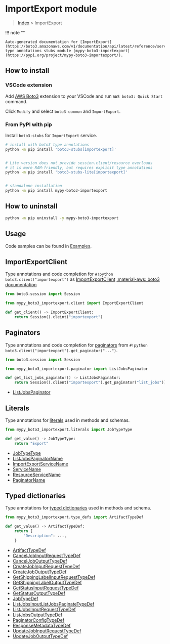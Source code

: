 #  ImportExport module

> [Index](../README.md) > ImportExport

!!! note ""

    Auto-generated documentation for [ImportExport](https://boto3.amazonaws.com/v1/documentation/api/latest/reference/services/importexport.html#ImportExport)
    type annotations stubs module [mypy-boto3-importexport](https://pypi.org/project/mypy-boto3-importexport/).

## How to install

### VSCode extension

Add [AWS Boto3](https://marketplace.visualstudio.com/items?itemName=Boto3typed.boto3-ide)
extension to your VSCode and run `AWS boto3: Quick Start` command.

Click `Modify` and select `boto3 common` and `ImportExport`.

### From PyPI with pip

Install `boto3-stubs` for `ImportExport` service.

```bash
# install with boto3 type annotations
python -m pip install 'boto3-stubs[importexport]'


# Lite version does not provide session.client/resource overloads
# it is more RAM-friendly, but requires explicit type annotations
python -m pip install 'boto3-stubs-lite[importexport]'


# standalone installation
python -m pip install mypy-boto3-importexport
```



## How to uninstall

```bash
python -m pip uninstall -y mypy-boto3-importexport
```

## Usage

Code samples can be found in [Examples](./usage.md).

## ImportExportClient

Type annotations and code completion for  `#!python boto3.client("importexport")` as [ImportExportClient](./client.md)
[:material-aws: boto3 documentation](https://boto3.amazonaws.com/v1/documentation/api/latest/reference/services/importexport.html#ImportExport.Client)

```python title="Usage example"
from boto3.session import Session

from mypy_boto3_importexport.client import ImportExportClient

def get_client() -> ImportExportClient:
    return Session().cleint("importexport")
```


## Paginators

Type annotations and code completion for [paginators](./paginators.md)
from `#!python boto3.client("importexport").get_paginator("...")`.

```python title="Usage example"
from boto3.session import Session

from mypy_boto3_importexport.paginator import ListJobsPaginator

def get_list_jobs_paginator() -> ListJobsPaginator:
    return Session().client("importexport").get_paginator("list_jobs"))
```

- [ListJobsPaginator](./paginators.md#listjobspaginator)









## Literals

Type annotations for [literals](./literals.md) used in methods and schemas.

```python title="Usage example"
from mypy_boto3_importexport.literals import JobTypeType

def get_value() -> JobTypeType:
    return "Export"
```

- [JobTypeType](./literals.md#jobtypetype)
- [ListJobsPaginatorName](./literals.md#listjobspaginatorname)
- [ImportExportServiceName](./literals.md#importexportservicename)
- [ServiceName](./literals.md#servicename)
- [ResourceServiceName](./literals.md#resourceservicename)
- [PaginatorName](./literals.md#paginatorname)




## Typed dictionaries

Type annotations for [typed dictionaries](./type_defs.md) used in methods and schema.

```python title="Usage example"
from mypy_boto3_importexport.type_defs import ArtifactTypeDef

def get_value() -> ArtifactTypeDef:
    return {
        "Description": ...,
    }
```

- [ArtifactTypeDef](./type_defs.md#artifacttypedef)
- [CancelJobInputRequestTypeDef](./type_defs.md#canceljobinputrequesttypedef)
- [CancelJobOutputTypeDef](./type_defs.md#canceljoboutputtypedef)
- [CreateJobInputRequestTypeDef](./type_defs.md#createjobinputrequesttypedef)
- [CreateJobOutputTypeDef](./type_defs.md#createjoboutputtypedef)
- [GetShippingLabelInputRequestTypeDef](./type_defs.md#getshippinglabelinputrequesttypedef)
- [GetShippingLabelOutputTypeDef](./type_defs.md#getshippinglabeloutputtypedef)
- [GetStatusInputRequestTypeDef](./type_defs.md#getstatusinputrequesttypedef)
- [GetStatusOutputTypeDef](./type_defs.md#getstatusoutputtypedef)
- [JobTypeDef](./type_defs.md#jobtypedef)
- [ListJobsInputListJobsPaginateTypeDef](./type_defs.md#listjobsinputlistjobspaginatetypedef)
- [ListJobsInputRequestTypeDef](./type_defs.md#listjobsinputrequesttypedef)
- [ListJobsOutputTypeDef](./type_defs.md#listjobsoutputtypedef)
- [PaginatorConfigTypeDef](./type_defs.md#paginatorconfigtypedef)
- [ResponseMetadataTypeDef](./type_defs.md#responsemetadatatypedef)
- [UpdateJobInputRequestTypeDef](./type_defs.md#updatejobinputrequesttypedef)
- [UpdateJobOutputTypeDef](./type_defs.md#updatejoboutputtypedef)

